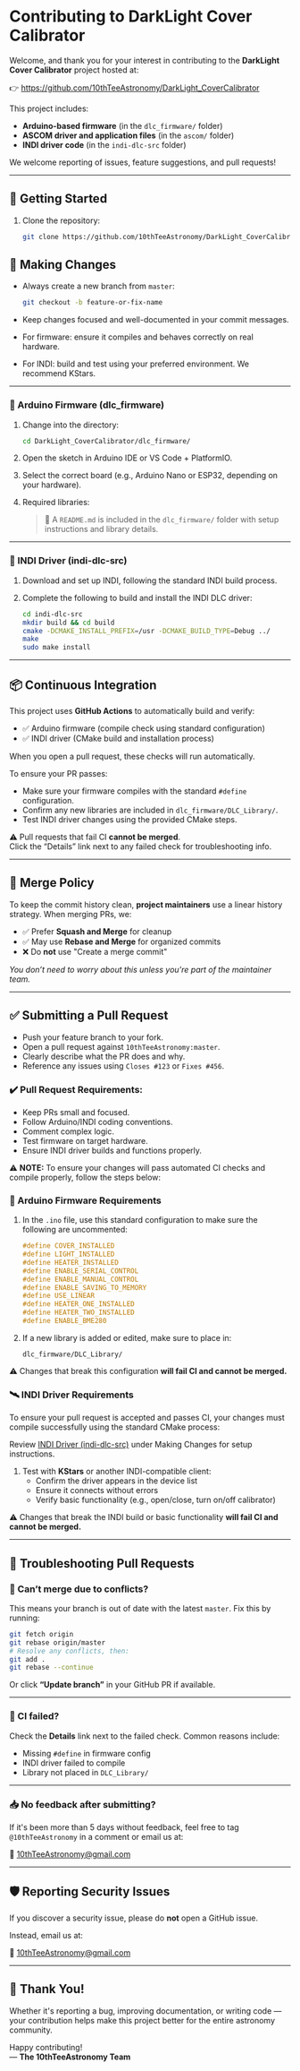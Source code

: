 # Contributing to DarkLight Cover Calibrator

Welcome, and thank you for your interest in contributing to the **DarkLight Cover Calibrator** project hosted at:

👉 https://github.com/10thTeeAstronomy/DarkLight_CoverCalibrator

This project includes:
- **Arduino-based firmware** (in the `dlc_firmware/` folder)
- **ASCOM driver and application files** (in the `ascom/` folder)
- **INDI driver code** (in the `indi-dlc-src` folder)

We welcome reporting of issues, feature suggestions, and pull requests!

---

## 🧰 Getting Started

1. Clone the repository:
   ```bash
   git clone https://github.com/10thTeeAstronomy/DarkLight_CoverCalibrator.git
   ```

## 🧠 Making Changes

- Always create a new branch from `master`:
   ```bash
   git checkout -b feature-or-fix-name
   ```

- Keep changes focused and well-documented in your commit messages.

- For firmware: ensure it compiles and behaves correctly on real hardware.

- For INDI: build and test using your preferred environment. We recommend KStars.

---

### 🔧 Arduino Firmware (dlc_firmware)

1. Change into the directory:
   ```bash
   cd DarkLight_CoverCalibrator/dlc_firmware/
   ```

2. Open the sketch in Arduino IDE or VS Code + PlatformIO.

3. Select the correct board (e.g., Arduino Nano or ESP32, depending on your hardware).

4. Required libraries:
   > 📌 A `README.md` is included in the `dlc_firmware/` folder with setup instructions and library details.

---

### 🧪 INDI Driver (indi-dlc-src)<a name="INDI"></a>

1. Download and set up INDI, following the standard INDI build process.

2. Complete the following to build and install the INDI DLC driver:
   ```bash
   cd indi-dlc-src
   mkdir build && cd build
   cmake -DCMAKE_INSTALL_PREFIX=/usr -DCMAKE_BUILD_TYPE=Debug ../
   make
   sudo make install
   ```

---


## 📦 Continuous Integration

This project uses **GitHub Actions** to automatically build and verify:

- ✅ Arduino firmware (compile check using standard configuration)
- ✅ INDI driver (CMake build and installation process)

When you open a pull request, these checks will run automatically.

To ensure your PR passes:

- Make sure your firmware compiles with the standard `#define` configuration.
- Confirm any new libraries are included in `dlc_firmware/DLC_Library/`.
- Test INDI driver changes using the provided CMake steps.

⚠️ Pull requests that fail CI **cannot be merged**.  
Click the “Details” link next to any failed check for troubleshooting info.

---

## 🔁 Merge Policy

To keep the commit history clean, **project maintainers** use a linear history strategy. When merging PRs, we:

- ✅ Prefer **Squash and Merge** for cleanup  
- ✅ May use **Rebase and Merge** for organized commits  
- ❌ Do **not** use "Create a merge commit"

_You don’t need to worry about this unless you're part of the maintainer team._

---

## ✅ Submitting a Pull Request

- Push your feature branch to your fork.
- Open a pull request against `10thTeeAstronomy:master`.
- Clearly describe what the PR does and why.
- Reference any issues using `Closes #123` or `Fixes #456`.

### ✔️ Pull Request Requirements:
- Keep PRs small and focused.
- Follow Arduino/INDI coding conventions.
- Comment complex logic.
- Test firmware on target hardware.
- Ensure INDI driver builds and functions properly.

⚠️ **NOTE:** To ensure your changes will pass automated CI checks and compile properly, follow the steps below:

### 🔧 Arduino Firmware Requirements

1. In the `.ino` file, use this standard configuration to make sure the following are uncommented:
   ```cpp
   #define COVER_INSTALLED
   #define LIGHT_INSTALLED
   #define HEATER_INSTALLED
   #define ENABLE_SERIAL_CONTROL
   #define ENABLE_MANUAL_CONTROL
   #define ENABLE_SAVING_TO_MEMORY
   #define USE_LINEAR
   #define HEATER_ONE_INSTALLED
   #define HEATER_TWO_INSTALLED
   #define ENABLE_BME280
   ```

2. If a new library is added or edited, make sure to place in:
   ```
   dlc_firmware/DLC_Library/
   ```

⚠️ Changes that break this configuration **will fail CI and cannot be merged.**

### 🛰 INDI Driver Requirements

To ensure your pull request is accepted and passes CI, your changes must compile successfully using the standard CMake process:

Review [INDI Driver (indi-dlc-src)](#INDI) under Making Changes for setup instructions.

1. Test with **KStars** or another INDI-compatible client:
   - Confirm the driver appears in the device list
   - Ensure it connects without errors
   - Verify basic functionality (e.g., open/close, turn on/off calibrator)

⚠️ Changes that break the INDI build or basic functionality **will fail CI and cannot be merged.**

---

## 🧯 Troubleshooting Pull Requests

### 🔄 Can’t merge due to conflicts?

This means your branch is out of date with the latest `master`. Fix this by running:

```bash
git fetch origin
git rebase origin/master
# Resolve any conflicts, then:
git add .
git rebase --continue
```

Or click **“Update branch”** in your GitHub PR if available.

---

### 🚨 CI failed?

Check the **Details** link next to the failed check. Common reasons include:
- Missing `#define` in firmware config
- INDI driver failed to compile
- Library not placed in `DLC_Library/`

---

### 📥 No feedback after submitting?

If it's been more than 5 days without feedback, feel free to tag `@10thTeeAstronomy` in a comment or email us at:

📧 [10thTeeAstronomy@gmail.com](mailto:10thTeeAstronomy@gmail.com)

---

## 🛡️ Reporting Security Issues

If you discover a security issue, please do **not** open a GitHub issue.

Instead, email us at:

📧 [10thTeeAstronomy@gmail.com](mailto:10thTeeAstronomy@gmail.com)

---

## 🙌 Thank You!

Whether it's reporting a bug, improving documentation, or writing code — your contribution helps make this project better for the entire astronomy community.

Happy contributing!  
— **The 10thTeeAstronomy Team**
